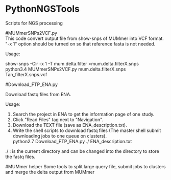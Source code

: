 # PythonNGSTools
Scripts for NGS processing

#MUMmerSNPs2VCF.py  
This code convert output file from show-snps of MUMmer into VCF format.
"-x 1" option should be turned on so that reference fasta is not needed.  

Usage:  

show-snps -Clr -x 1  -T mum.delta.filter  >mum.delta.filterX.snps  
python3.4 MUMmerSNPs2VCF.py mum.delta.filterX.snps  Tan_filterX.snps.vcf  


#Download_FTP_ENA.py


Download fastq files from ENA.

Usage:  
1. Search the project in ENA to get the information page of one study.  
2. Click "Read Files" tag next to "Navigation".  
3. Download the TEXT file (save as ENA_description.txt).  
4. Write the shell scripts to download fastq files (The master shell submit downloading jobs to one queue on clusters).  
python2.7 Download_FTP_ENA.py  ./  ENA_description.txt  

./ : is the current directory and can be changed into the directory to store the fastq files.  

#MUMmer helper
Some tools to split large query file, submit jobs to clusters and merge the delta output from MUMmer


